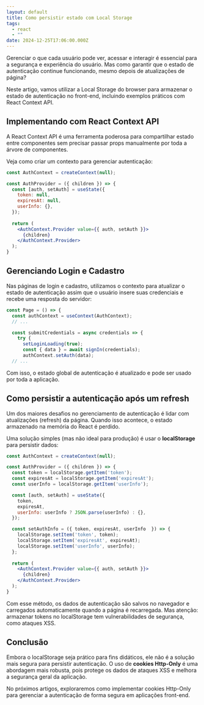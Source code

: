 ```yaml
---
layout: default
title: Como persistir estado com Local Storage
tags:
  - react
  - ""
date: 2024-12-25T17:06:00.000Z
---
```

Gerenciar o que cada usuário pode ver, acessar e interagir é essencial para a segurança e experiência do usuário. Mas como garantir que o estado de autenticação continue funcionando, mesmo depois de atualizações de página?

Neste artigo, vamos utilizar a Local Storage do browser para armazenar o estado de autenticação no front-end, incluindo exemplos práticos com React Context API.

## Implementando com React Context API

A React Context API é uma ferramenta poderosa para compartilhar estado entre componentes sem precisar passar props manualmente por toda a árvore de componentes.

Veja como criar um contexto para gerenciar autenticação:

```jsx
const AuthContext = createContext(null);

const AuthProvider = ({ children }) => {
  const [auth, setAuth] = useState({
    token: null,
    expiresAt: null,
    userInfo: {},
  });
  
  return (
    <AuthContext.Provider value={{ auth, setAuth }}>
      {children}
    </AuthContext.Provider>
  );
}
```

## Gerenciando Login e Cadastro

Nas páginas de login e cadastro, utilizamos o contexto para atualizar o estado de autenticação assim que o usuário insere suas credenciais e recebe uma resposta do servidor:

```jsx
const Page = () => {
  const authContext = useContext(AuthContext);
  // ...

  const submitCredentials = async credentials => {
    try {
      setLoginLoading(true);
      const { data } = await signIn(credentials);
      authContext.setAuth(data);
  // ...
```

Com isso, o estado global de autenticação é atualizado e pode ser usado por toda a aplicação.

## Como persistir a autenticação após um refresh

Um dos maiores desafios no gerenciamento de autenticação é lidar com atualizações (refresh) da página. Quando isso acontece, o estado armazenado na memória do React é perdido.

Uma solução simples (mas não ideal para produção) é usar o **localStorage** para persistir dados:

```jsx
const AuthContext = createContext(null);

const AuthProvider = ({ children }) => {
  const token = localStorage.getItem('token');
  const expiresAt = localStorage.getItem('expiresAt');
  const userInfo = localStorage.getItem('userInfo');

  const [auth, setAuth] = useState({
    token,
    expiresAt,
    userInfo: userInfo ? JSON.parse(userInfo) : {},
  });

  const setAuthInfo = ({ token, expiresAt, userInfo  }) => {
    localStorage.setItem('token', token);
    localStorage.setItem('expiresAt', expiresAt);
    localStorage.setItem('userInfo', userInfo);
  };
  
  return (
    <AuthContext.Provider value={{ auth, setAuth }}>
      {children}
    </AuthContext.Provider>
  );
}
```

Com esse método, os dados de autenticação são salvos no navegador e carregados automaticamente quando a página é recarregada. Mas atenção: armazenar tokens no localStorage tem vulnerabilidades de segurança, como ataques XSS.

## Conclusão

Embora o localStorage seja prático para fins didáticos, ele não é a solução mais segura para persistir autenticação. O uso de **cookies Http-Only** é uma abordagem mais robusta, pois protege os dados de ataques XSS e melhora a segurança geral da aplicação.

No próximos artigos, exploraremos como implementar cookies Http-Only para gerenciar a autenticação de forma segura em aplicações front-end.
